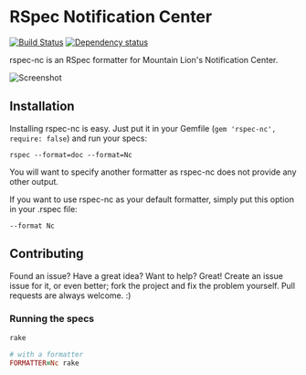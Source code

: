 RSpec Notification Center
=========================

[![Build Status](https://img.shields.io/travis/twe4ked/rspec-nc.svg?style=flat-square)](https://travis-ci.org/twe4ked/rspec-nc)
[![Dependency status](https://img.shields.io/gemnasium/twe4ked/rspec-nc.svg?style=flat-square)](https://gemnasium.com/twe4ked/rspec-nc)

rspec-nc is an RSpec formatter for Mountain Lion's Notification Center.

![Screenshot](http://twe4ked.github.io/rspec-nc/rspec-nc.jpg)

Installation
------------

Installing rspec-nc is easy.
Just put it in your Gemfile (`gem 'rspec-nc', require: false`) and run your specs:

```
rspec --format=doc --format=Nc
```

You will want to specify another formatter as rspec-nc does not provide any
other output.

If you want to use rspec-nc as your default formatter, simply put this option
in your .rspec file:

```
--format Nc
```

Contributing
------------

Found an issue? Have a great idea? Want to help? Great! Create an issue issue
for it, or even better; fork the project and fix the problem yourself. Pull
requests are always welcome. :)

### Running the specs

``` ruby
rake

# with a formatter
FORMATTER=Nc rake
```
